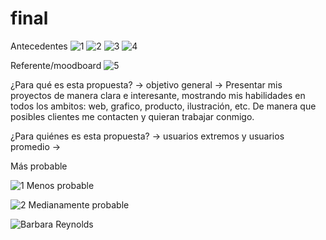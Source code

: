 # final
Antecedentes
![1](https://user-images.githubusercontent.com/93101241/172656505-62868a9b-0010-4ed8-9b47-d5aa326a0d11.jpg)
![2](https://user-images.githubusercontent.com/93101241/172656510-06b9bfc8-1add-46bf-9302-cc9afe93e10d.jpg)
![3](https://user-images.githubusercontent.com/93101241/172656517-eeace121-8a9f-4b06-b480-c8e0f0882e9f.jpg)
![4](https://user-images.githubusercontent.com/93101241/172656523-9f2f3cff-64aa-471e-a16e-852c623f8478.jpg)

Referente/moodboard
![5](https://user-images.githubusercontent.com/93101241/172687441-d651a5e9-b61f-407e-bc1e-4dae7f1b8918.png)


¿Para qué es esta propuesta? → objetivo general → Presentar mis proyectos de manera clara e interesante, mostrando mis habilidades en todos los ambitos: web, grafico, producto, ilustración, etc. De manera que posibles clientes me contacten y quieran trabajar conmigo.

¿Para quiénes es esta propuesta? → usuarios extremos y usuarios promedio →

Más probable 

![1](https://user-images.githubusercontent.com/93101241/172687609-9f71785b-5aca-4532-93c7-8b4bf1948052.png)
Menos probable

![2](https://user-images.githubusercontent.com/93101241/172687618-9de6be62-3b9e-4981-927d-dda74210b119.png)
Medianamente probable

![Barbara Reynolds](https://user-images.githubusercontent.com/93101241/172775430-4b1a05f8-aacd-401f-9e98-b1280457b747.jpg)
